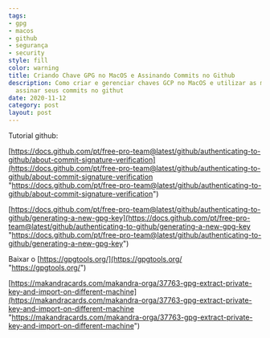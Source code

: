 ```yaml
---
tags:
- gpg
- macos
- github
- segurança
- security
style: fill
color: warning
title: Criando Chave GPG no MacOS e Assinando Commits no Github
description: Como criar e gerenciar chaves GCP no MacOS e utilizar as mesmas para
  assinar seus commits no githut
date: 2020-11-12
category: post
layout: post
---
```

Tutorial github:

[https://docs.github.com/pt/free-pro-team@latest/github/authenticating-to-github/about-commit-signature-verification](https://docs.github.com/pt/free-pro-team@latest/github/authenticating-to-github/about-commit-signature-verification "https://docs.github.com/pt/free-pro-team@latest/github/authenticating-to-github/about-commit-signature-verification")

[https://docs.github.com/pt/free-pro-team@latest/github/authenticating-to-github/generating-a-new-gpg-key](https://docs.github.com/pt/free-pro-team@latest/github/authenticating-to-github/generating-a-new-gpg-key "https://docs.github.com/pt/free-pro-team@latest/github/authenticating-to-github/generating-a-new-gpg-key")

Baixar o [https://gpgtools.org/](https://gpgtools.org/ "https://gpgtools.org/")

[https://makandracards.com/makandra-orga/37763-gpg-extract-private-key-and-import-on-different-machine](https://makandracards.com/makandra-orga/37763-gpg-extract-private-key-and-import-on-different-machine "https://makandracards.com/makandra-orga/37763-gpg-extract-private-key-and-import-on-different-machine")